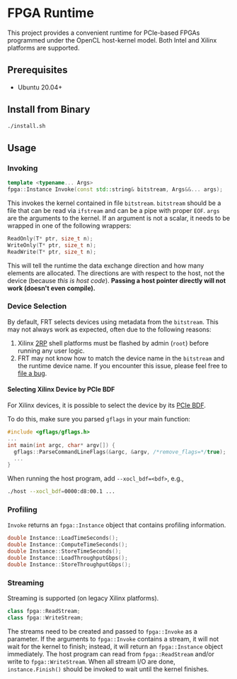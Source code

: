 # FPGA Runtime

This project provides a convenient runtime for PCIe-based FPGAs programmed under the OpenCL host-kernel model.
Both Intel and Xilinx platforms are supported.

## Prerequisites

+ Ubuntu 20.04+

## Install from Binary

```bash
./install.sh
```

## Usage

### Invoking

```C++
template <typename... Args>
fpga::Instance Invoke(const std::string& bitstream, Args&&... args);
```

This invokes the kernel contained in file `bitstream`.
`bitstream` should be a file that can be read via `ifstream` and can be a pipe with proper `EOF`.
`args` are the arguments to the kernel.
If an argument is not a scalar, it needs to be wrapped in one of the following wrappers:

```C++
ReadOnly(T* ptr, size_t n);
WriteOnly(T* ptr, size_t n);
ReadWrite(T* ptr, size_t n);
```

This will tell the runtime the data exchange direction and how many elements are allocated.
The directions are with respect to the host, not the device (because *this is host code*).
**Passing a host pointer directly will not work (doesn't even compile).**

### Device Selection

By default, FRT selects devices using metadata from the `bitstream`.
This may not always work as expected, often due to the following reasons:

1. Xilinx [2RP](https://docs.xilinx.com/r/en-US/ug1301-getting-started-guide-alveo-accelerator-cards/Programming-the-Shell-Partition-for-DFX-2RP-Platforms) shell platforms must be flashed by admin (`root`) before running any user logic.
2. FRT may not know how to match the device name in the `bitstream` and the runtime device name. If you encounter this issue, please feel free to [file a bug](https://github.com/Blaok/fpga-runtime/issues/new).

#### Selecting Xilinx Device by PCIe BDF

For Xilinx devices, it is possible to select the device by its
[PCIe BDF](https://docs.xilinx.com/r/en-US/ug1531-vck5000-install/Obtaining-Card-BDF-Values).

To do this, make sure you parsed `gflags` in your main function:

```C++
#include <gflags/gflags.h>
...
int main(int argc, char* argv[]) {
  gflags::ParseCommandLineFlags(&argc, &argv, /*remove_flags=*/true);
  ...
}
```

When running the host program, add `--xocl_bdf=<bdf>`, e.g.,

```Bash
./host --xocl_bdf=0000:d8:00.1 ...
```

### Profiling

`Invoke` returns an `fpga::Instance` object that contains profiling information.

```C++
double Instance::LoadTimeSeconds();
double Instance::ComputeTimeSeconds();
double Instance::StoreTimeSeconds();
double Instance::LoadThroughputGbps();
double Instance::StoreThroughputGbps();
```

### Streaming

Streaming is supported (on legacy Xilinx platforms).

```C++
class fpga::ReadStream;
class fpga::WriteStream;
```

The streams need to be created and passed to `fpga::Invoke` as a parameter.
If the arguments to `fpga::Invoke` contains a stream,
  it will not wait for the kernel to finish;
  instead, it will return an `fpga::Instance` object immediately.
The host program can read from `fpga::ReadStream` and/or write to
  `fpga::WriteStream`.
When all stream I/O are done,
  `instance.Finish()` should be invoked to wait until the kernel finishes.
